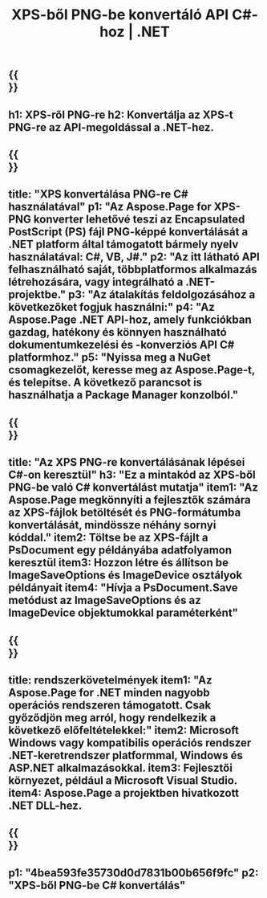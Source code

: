﻿---
translation: true
template: /_templates/_conversion-child-net.md
title: XPS-ből PNG-be konvertáló API C#-hoz |  .NET
url: /net/conversion/xps-to-png/
description: Mintakód az XPS-ből PNG-be C# konvertáláshoz. Használjon API-példakódot az XPS-fájlok kötegelt PNG-vé konvertálásához VB.NET-en, Asp.NET-en vagy bármely .NET-alapú alkalmazáson belül.
informat: XPS
outformat: PNG
otherformats: XPS EPS
---

{{<section banner>}}
---
h1: XPS-ről PNG-re
h2: Konvertálja az XPS-t PNG-re az API-megoldással a .NET-hez.
---

{{<section overview>}}
---
title: "XPS konvertálása PNG-re C# használatával"
p1: "Az Aspose.Page for XPS-PNG konverter lehetővé teszi az Encapsulated PostScript (PS) fájl PNG-képpé konvertálását a .NET platform által támogatott bármely nyelv használatával: C#, VB, J#."
p2: "Az itt látható API felhasználható saját, többplatformos alkalmazás létrehozására, vagy integrálható a .NET-projektbe."
p3: "Az átalakítás feldolgozásához a következőket fogjuk használni:"
p4: "Az Aspose.Page .NET API-hoz, amely funkciókban gazdag, hatékony és könnyen használható dokumentumkezelési és -konverziós API C# platformhoz."
p5: "Nyissa meg a NuGet csomagkezelőt, keresse meg az Aspose.Page-t, és telepítse. A következő parancsot is használhatja a Package Manager konzolból."
---

{{<section feature1>}}
---
title: "Az XPS PNG-re konvertálásának lépései C#-on keresztül"
h3: "Ez a mintakód az XPS-ből PNG-be való C# konvertálást mutatja"
item1: "Az Aspose.Page megkönnyíti a fejlesztők számára az XPS-fájlok betöltését és PNG-formátumba konvertálását, mindössze néhány sornyi kóddal."
item2: Töltse be az XPS-fájlt a PsDocument egy példányába adatfolyamon keresztül
item3: Hozzon létre és állítson be ImageSaveOptions és ImageDevice osztályok példányait
item4: "Hívja a PsDocument.Save metódust az ImageSaveOptions és az ImageDevice objektumokkal paraméterként"
---

{{<section feature2>}}
---
title: rendszerkövetelmények
item1: "Az Aspose.Page for .NET minden nagyobb operációs rendszeren támogatott. Csak győződjön meg arról, hogy rendelkezik a következő előfeltételekkel:"
item2: Microsoft Windows vagy kompatibilis operációs rendszer .NET-keretrendszer platformmal, Windows és ASP.NET alkalmazásokkal.
item3: Fejlesztői környezet, például a Microsoft Visual Studio.
item4: Aspose.Page a projektben hivatkozott .NET DLL-hez.
---

{{<section gist>}}
---
p1: "4bea593fe35730d0d7831b00b656f9fc"
p2: "XPS-ből PNG-be C# konvertálás"
---
